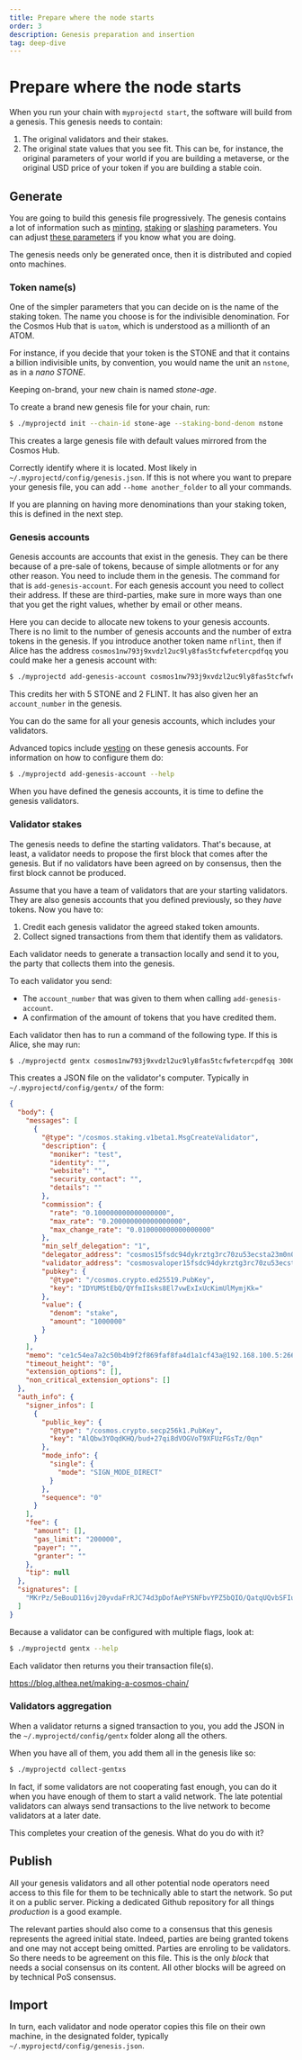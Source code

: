 ```yaml
---
title: Prepare where the node starts
order: 3
description: Genesis preparation and insertion
tag: deep-dive
---
```


# Prepare where the node starts

When you run your chain with `myprojectd start`, the software will build from a genesis. This genesis needs to contain:

1. The original validators and their stakes.
2. The original state values that you see fit. This can be, for instance, the original parameters of your world if you are building a metaverse, or the original USD price of your token if you are building a stable coin.

## Generate

You are going to build this genesis file progressively. The genesis contains a lot of information such as [minting](https://hub.cosmos.network/main/resources/genesis.html#mint), [staking](https://hub.cosmos.network/main/resources/genesis.html#staking) or [slashing](https://hub.cosmos.network/main/resources/genesis.html#slashing) parameters. You can adjust [these parameters](https://hub.cosmos.network/main/resources/genesis.html) if you know what you are doing.

<!--

TODO add link that lists what can be changed in genesis.

-->

The genesis needs only be generated once, then it is distributed and copied onto machines.

### Token name(s)

One of the simpler parameters that you can decide on is the name of the staking token. The name you choose is for the indivisible denomination. For the Cosmos Hub that is `uatom`, which is understood as a millionth of an ATOM.

For instance, if you decide that your token is the STONE and that it contains a billion indivisible units, by convention, you would name the unit an `nstone`, as in a _nano STONE_.

Keeping on-brand, your new chain is named _stone-age_.

To create a brand new genesis file for your chain, run:

```sh
$ ./myprojectd init --chain-id stone-age --staking-bond-denom nstone
```

This creates a large genesis file with default values mirrored from the Cosmos Hub.

<HighlightBox type="remember">

Correctly identify where it is located. Most likely in `~/.myprojectd/config/genesis.json`. If this is not where you want to prepare your genesis file, you can add `--home another_folder` to all your commands.

</HighlightBox>

If you are planning on having more denominations than your staking token, this is defined in the next step.

### Genesis accounts

Genesis accounts are accounts that exist in the genesis. They can be there because of a pre-sale of tokens, because of simple allotments or for any other reason. You need to include them in the genesis. The command for that is `add-genesis-account`. For each genesis account you need to collect their address. If these are third-parties, make sure in more ways than one that you get the right values, whether by email or other means.

Here you can decide to allocate new tokens to your genesis accounts. There is no limit to the number of genesis accounts and the number of extra tokens in the genesis. If you introduce another token name `nflint`, then if Alice has the address `cosmos1nw793j9xvdzl2uc9ly8fas5tcfwfetercpdfqq` you could make her a genesis account with:

```sh
$ ./myprojectd add-genesis-account cosmos1nw793j9xvdzl2uc9ly8fas5tcfwfetercpdfqq 5000000000stone 2000000000nflint
```

This credits her with 5 STONE and 2 FLINT. It has also given her an `account_number` in the genesis.

You can do the same for all your genesis accounts, which includes your validators.

Advanced topics include [vesting](https://docs.cosmos.network/master/modules/auth/05_vesting.html) on these genesis accounts. For information on how to configure them do:

```sh
$ ./myprojectd add-genesis-account --help
```

When you have defined the genesis accounts, it is time to define the genesis validators.

### Validator stakes

The genesis needs to define the starting validators. That's because, at least, a validator needs to propose the first block that comes after the genesis. But if no validators have been agreed on by consensus, then the first block cannot be produced.

Assume that you have a team of validators that are your starting validators. They are also genesis accounts that you defined previously, so they _have_ tokens. Now you have to:

1. Credit each genesis validator the agreed staked token amounts.
2. Collect signed transactions from them that identify them as validators.

Each validator needs to generate a transaction locally and send it to you, the party that collects them into the genesis.

To each validator you send:

* The `account_number` that was given to them when calling `add-genesis-account`.
* A confirmation of the amount of tokens that you have credited them.

Each validator then has to run a command of the following type. If this is Alice, she may run:

```sh
$ ./myprojectd gentx cosmos1nw793j9xvdzl2uc9ly8fas5tcfwfetercpdfqq 3000000000stone --account-number 0 --sequence 0 --chain-id stone-age 
```

<!--
TODO Detail which keyring to use
-->

This creates a JSON file on the validator's computer. Typically in `~/.myprojectd/config/gentx/` of the form:

```json
{
  "body": {
    "messages": [
      {
        "@type": "/cosmos.staking.v1beta1.MsgCreateValidator",
        "description": {
          "moniker": "test",
          "identity": "",
          "website": "",
          "security_contact": "",
          "details": ""
        },
        "commission": {
          "rate": "0.100000000000000000",
          "max_rate": "0.200000000000000000",
          "max_change_rate": "0.010000000000000000"
        },
        "min_self_delegation": "1",
        "delegator_address": "cosmos15fsdc94dykrztg3rc70zu53ecsta23m0n0hhmr",
        "validator_address": "cosmosvaloper15fsdc94dykrztg3rc70zu53ecsta23m0kmrzhs",
        "pubkey": {
          "@type": "/cosmos.crypto.ed25519.PubKey",
          "key": "IDYUMStEbQ/QYfmIIsks8El7vwExIxUcKimUlMymjKk="
        },
        "value": {
          "denom": "stake",
          "amount": "1000000"
        }
      }
    ],
    "memo": "ce1c54ea7a2c50b4b9f2f869faf8fa4d1a1cf43a@192.168.100.5:26656",
    "timeout_height": "0",
    "extension_options": [],
    "non_critical_extension_options": []
  },
  "auth_info": {
    "signer_infos": [
      {
        "public_key": {
          "@type": "/cosmos.crypto.secp256k1.PubKey",
          "key": "AlQbw3YOqdKHQ/bud+27qi8dVOGVoT9XFUzFGsTz/0qn"
        },
        "mode_info": {
          "single": {
            "mode": "SIGN_MODE_DIRECT"
          }
        },
        "sequence": "0"
      }
    ],
    "fee": {
      "amount": [],
      "gas_limit": "200000",
      "payer": "",
      "granter": ""
    },
    "tip": null
  },
  "signatures": [
    "MKrPz/5eBouD116vj20yvdaFrRJC74d3pDofAePYSNFbvYPZ5bQIO/QatqUQvbSFIuoej6ahePby1Yob7AiVyg=="
  ]
}
```

<!--

TODO include better example of JSON file

-->

Because a validator can be configured with multiple flags, look at:

```sh
$ ./myprojectd gentx --help
```

Each validator then returns you their transaction file(s).

https://blog.althea.net/making-a-cosmos-chain/

### Validators aggregation

When a validator returns a signed transaction to you, you add the JSON in the `~/.myprojectd/config/gentx` folder along all the others.

When you have all of them, you add them all in the genesis like so:

```sh
$ ./myprojectd collect-gentxs 
```

In fact, if some validators are not cooperating fast enough, you can do it when you have enough of them to start a valid network. The late potential validators can always send transactions to the live network to become validators at a later date.

<!-- 
Confirm whether doing it multiple times is idempotent.
Also what happens when sequence numbers are incorrect.
-->

This completes your creation of the genesis. What do you do with it?

## Publish

All your genesis validators and all other potential node operators need access to this file for them to be technically able to start the network. So put it on a public server. Picking a dedicated Github repository for all things _production_ is a good example.

The relevant parties should also come to a consensus that this genesis represents the agreed initial state. Indeed, parties are being granted tokens and one may not accept being omitted. Parties are enroling to be validators. So there needs to be agreement on this file. This is the only _block_ that needs a social consensus on its content. All other blocks will be agreed on by technical PoS consensus.

## Import

In turn, each validator and node operator copies this file on their own machine, in the designated folder, typically `~/.myprojectd/config/genesis.json`.